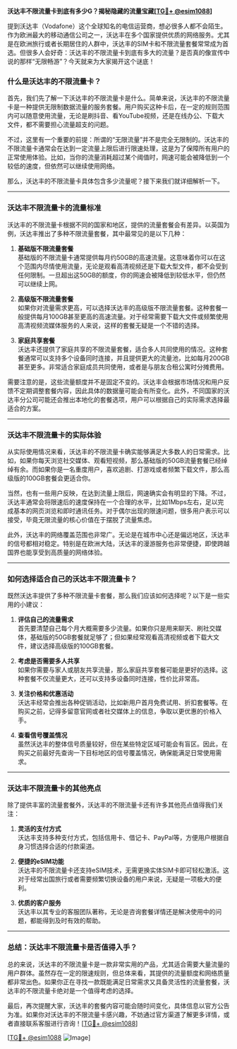 **沃达丰不限流量卡到底有多少G？揭秘隐藏的流量宝藏[[TG💪+ @esim1088](https://t.me/s/esim1088)]**

提到沃达丰（Vodafone）这个全球知名的电信运营商，想必很多人都不会陌生。作为欧洲最大的移动通信公司之一，沃达丰在多个国家提供优质的网络服务。尤其是在欧洲旅行或者长期居住的人群中，沃达丰的SIM卡和不限流量套餐常常成为首选。但很多人会好奇：沃达丰的不限流量卡到底有多大的流量？是否真的像宣传中说的那样“无限畅游”？今天就来为大家揭开这个谜底！

### **什么是沃达丰的不限流量卡？**

首先，我们先了解一下沃达丰的不限流量卡是什么。简单来说，沃达丰的不限流量卡是一种提供无限制数据流量的服务套餐。用户购买这种卡后，在一定的规则范围内可以随意使用流量，无论是刷抖音、看YouTube视频，还是在线办公、下载大文件，都不需要担心流量超支的问题。

不过，这里有一个重要的前提：所谓的“无限流量”并不是完全无限制的。沃达丰的不限流量卡通常会在达到一定流量上限后进行限速处理，这是为了保障所有用户的正常使用体验。比如，当你的流量消耗超过某个阈值时，网速可能会被降低到一个较低的速度，但依然可以继续使用网络。

那么，沃达丰的不限流量卡具体包含多少流量呢？接下来我们就详细解析一下。

---

### **沃达丰不限流量卡的流量标准**

沃达丰的不限流量卡根据不同的国家和地区，提供的流量套餐会有差异。以英国为例，沃达丰推出了多种不限流量套餐，其中最常见的是以下几种：

1. **基础版不限流量套餐**  
   基础版的不限流量卡通常提供每月约50GB的高速流量。这意味着你可以在这个范围内尽情使用流量，无论是观看高清视频还是下载大型文件，都不会受到任何限制。一旦超出这50GB的额度，你的网速会被降低到较低水平，但仍然可以继续上网。

2. **高级版不限流量套餐**  
   如果你对流量需求更高，可以选择沃达丰的高级版不限流量套餐。这种套餐一般提供每月100GB甚至更高的高速流量。对于经常需要下载大文件或频繁使用高清视频流媒体服务的人来说，这样的套餐无疑是一个不错的选择。

3. **家庭共享套餐**  
   沃达丰还提供了家庭共享的不限流量套餐，适合多人共同使用的情况。这种套餐通常可以支持多个设备同时连接，并且提供更大的流量池，比如每月200GB甚至更多。非常适合家庭成员共同使用，或者是与朋友合租公寓时分摊费用。

需要注意的是，这些流量额度并不是固定不变的。沃达丰会根据市场情况和用户反馈不定期调整套餐内容，因此具体的数据量可能会有所变化。此外，不同国家的沃达丰分公司可能还会推出本地化的套餐选项，用户可以根据自己的实际需求选择最适合的方案。

---

### **沃达丰不限流量卡的实际体验**

从实际使用情况来看，沃达丰的不限流量卡确实能够满足大多数人的日常需求。比如，如果你每天浏览社交媒体、观看短视频，那么基础版的50GB流量套餐已经绰绰有余。而如果你是一名重度用户，喜欢追剧、打游戏或者频繁下载文件，那么高级版的100GB套餐会更适合你。

当然，也有一些用户反映，在达到流量上限后，网速确实会有明显的下降。不过，沃达丰通常会将限速后的速度保持在一个合理的水平，比如1Mbps左右，足以完成基本的网页浏览和即时通讯任务。对于偶尔出现的限速问题，很多用户表示可以接受，毕竟无限流量的核心价值在于摆脱了流量焦虑。

此外，沃达丰的网络覆盖范围也非常广。无论是在城市中心还是偏远地区，沃达丰的信号都相对稳定。特别是在欧洲大陆，沃达丰的漫游服务也非常便捷，即使跨越国界也能享受到高质量的网络体验。

---

### **如何选择适合自己的沃达丰不限流量卡？**

既然沃达丰提供了多种不限流量卡套餐，那么我们应该如何选择呢？以下是一些实用的小建议：

1. **评估自己的流量需求**  
   首先要清楚自己每个月大概需要多少流量。如果你只是用来聊天、刷社交媒体，基础版的50GB套餐就足够了；但如果经常观看高清视频或者下载大文件，建议选择高级版的100GB套餐。

2. **考虑是否需要多人共享**  
   如果你需要与家人或朋友共享流量，那么家庭共享套餐可能是更好的选择。这种套餐不仅流量更大，还可以支持多设备同时连接，性价比非常高。

3. **关注价格和优惠活动**  
   沃达丰经常会推出各种促销活动，比如新用户首月免费试用、折扣套餐等。在购买之前，记得多留意官网或者社交媒体上的信息，争取以更优惠的价格入手。

4. **查看信号覆盖情况**  
   虽然沃达丰的整体信号质量较好，但在某些特定区域可能会有盲区。因此，在购买之前最好先查询一下目标地区的信号覆盖情况，确保能满足日常使用需求。

---

### **沃达丰不限流量卡的其他亮点**

除了提供丰富的流量套餐外，沃达丰的不限流量卡还有许多其他亮点值得我们关注：

1. **灵活的支付方式**  
   沃达丰支持多种支付方式，包括信用卡、借记卡、PayPal等，方便用户根据自身习惯选择合适的付款渠道。

2. **便捷的eSIM功能**  
   沃达丰的不限流量卡还支持eSIM技术，无需更换实体SIM卡即可轻松激活。这对于经常出国旅行或者需要频繁切换设备的用户来说，无疑是一项极大的便利。

3. **优质的客户服务**  
   沃达丰以其专业的客服团队著称，无论是咨询套餐详情还是解决使用中的问题，都能得到及时有效的帮助。

---

### **总结：沃达丰不限流量卡是否值得入手？**

总的来说，沃达丰的不限流量卡是一款非常实用的产品，尤其适合需要大量流量的用户群体。虽然存在一定的限速规则，但总体来看，其提供的流量额度和网络质量都非常出色。如果你正在寻找一款既能满足日常需求又具备灵活性的流量套餐，沃达丰的不限流量卡绝对是一个值得考虑的选择。

最后，再次提醒大家，沃达丰的套餐内容可能会随时间变化，具体信息以官方公告为准。如果你对沃达丰的不限流量卡感兴趣，不妨通过官方渠道了解更多详情，或者直接联系客服进行咨询！[[TG💪+ @esim1088](https://t.me/s/esim1088)]  

[[TG💪+ @esim1088](https://t.me/s/esim1088) ![Image](https://i.postimg.cc/4NQfJmqS/Snipaste-2025-05-13-00-14-12.png)]